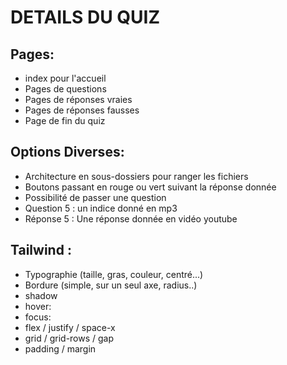 # DETAILS DU QUIZ

## Pages:
- index pour l'accueil
- Pages de questions
- Pages de réponses vraies
- Pages de réponses fausses
- Page de fin du quiz

## Options Diverses:
- Architecture en sous-dossiers pour ranger les fichiers
- Boutons passant en rouge ou vert suivant la réponse donnée
- Possibilité de passer une question
- Question 5 : un indice donné en mp3
- Réponse 5 : Une réponse donnée en vidéo youtube

## Tailwind :
- Typographie (taille, gras, couleur, centré...)
- Bordure (simple, sur un seul axe, radius..)
- shadow
- hover:
- focus:
- flex / justify / space-x
- grid / grid-rows / gap
- padding / margin
